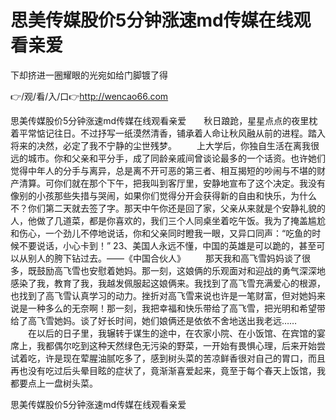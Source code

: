 # 思美传媒股价5分钟涨速md传媒在线观看亲爱
下却挤进一圈耀眼的光宛如给门脚镀了得

👉/观/看/入/口👉http://wencao66.com

思美传媒股价5分钟涨速md传媒在线观看亲爱　　秋日踉跄，星星点点的夜里枕着平常惦记往日。不过抒写一纸漠然清香，铺承着人命让秋风融从前的进程。踏入将来的决然，必定了我不宁静的尘世残梦。
　　上大学后，你独自生活在离我很远的城市。你和父亲和平分手，成了同龄亲戚间曾谈论最多的一个话资。也许她们觉得中年人的分手与离异，总是离不开可恶的第三者、相互揭短的吵闹与不堪的财产清算。可你们就在那个下午，把我叫到客厅里，安静地宣布了这个决定。我没有像别的小孩那些失措与哭闹，如果你们觉得分开会获得新的自由和快乐，为什么不？你们第二天就去签了字。那天中午你还是回了家，父亲从来就是个安静礼貌的人，他做了几道菜，都是你喜欢的，我们三个人同桌坐着吃午饭。我为了掩盖尴尬和伤心，一个劲儿不停地说话，你和父亲同时瞪我一眼，又异口同声：“吃鱼的时候不要说话，小心卡到！”
	23、美国人永远不懂，中国的英雄是可以跪的，甚至可以从别人的胯下钻过去。——《中国合伙人》
　　那天我和高飞雪妈妈谈了很多，既鼓励高飞雪也安慰着她妈。那一刻，这娘俩的乐观面对和迎战的勇气深深地感染了我，教育了我，我越发佩服起这娘俩来。我找到了高飞雪充满爱心的根源，也找到了高飞雪认真学习的动力。挫折对高飞雪来说也许是一笔财富，但对她妈来说是一种多么的无奈啊！那一刻，我把幸福和快乐带给了高飞雪，把光明和希望带给了高飞雪她妈。谈了好长时间，她们娘俩还是依依不舍地送出我老远……
　　在以后的日子里，我辗转于谋生的途中，在农家小院、在小饭馆、在宾馆的宴席上，我都偶尔吃到这种天然绿色无污染的野菜，一开始有畏惧心理，后来开始尝试着吃，许是现在荤腥油腻吃多了，感到树头菜的苦凉鲜香很对自己的胃口，而且再也没有吃过后头晕目眩的症状了，竟渐渐喜爱起来，竟至于每个春天上饭馆，我都要点上一盘树头菜。

思美传媒股价5分钟涨速md传媒在线观看亲爱
